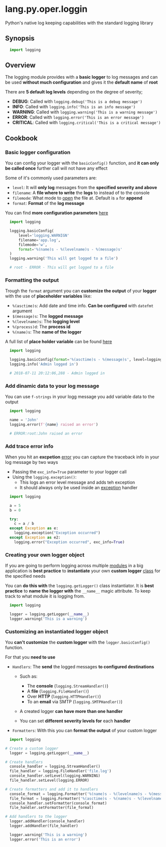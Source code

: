 # lang.py.oper.loggin

Python's native log keeping capabilities with the standard logging library

## Synopsis

```py
  import logging
```

## Overview

The logging module provides with a **basic logger** to log messages and can be used
**without much configuration** and gives it the **default name** of **root**

There are **5 default log levels** depending on the degree of severity;

- **DEBUG**: Called with `logging.debug('This is a debug message')`
- **INFO**: Called with `logging.info('This is an info message')`
- **WARNING**: Called with `logging.warning('This is a warning message')`
- **ERROR**: Called with `logging.error('This is an error message')`
- **CRITICAL**: Called with `logging.critical('This is a critical message')`

## Cookbook

### Basic logger configuration

You can config your logger with the `basicConfig()` function, and **it can only
be called once** further call will not have any effect

Some of it's commonly used parameters are:

- `level`: It will **only log** messages from the **specified severity and above**
- `filename`: A **file where to write** the **logs** to instead of to the console
- `filemode`: What mode to [open](./7i8g.md) the file at. Default is `a` for **append**
- `format`: **Format** of the **log message**

You can find **more configuration parameters** [here](https://docs.python.org/3/library/logging.html#logging.basicConfig)

```py
  import logging

  logging.basicConfig(
      level='logging.WARNIGN'
      filename='app.log',
      filemode='w',
      format='%(name)s - %(levelname)s - %(message)s'
  )
  logging.warning('This will get logged to a file')

  # root - ERROR - This will get logged to a file
```

### Formatting the output

Trough the `format` argument you can **customize the output** of your
**logger** with the use of **placeholder variables** like:

- `%(asctime)s`: Add date and time info. **Can be configured** with `datefmt` argument
- `$(message)s`: The **logged message**
- `%(levelname)s`: The **logging level**
- `%(process)d`: The **process id**
- `%(name)s`: The **name of the logger**

A full list of **place holder variable** can be found [here](https://docs.python.org/3/library/logging.html#logrecord-attributes)

```py
  import logging

  logging.basicConfig(format='%(asctime)s - %(message)s', level=logging.INFO)
  logging.info('Admin logged in')

  # 2018-07-11 20:12:06,288 - Admin logged in
```

### Add dinamic data to your log message

You can use `f-strings` in your logg message you add variable data to the output

```py
  import logging

  name = 'John'
  logging.error(f'{name} raised an error')

  # ERROR:root:John raised an error
```

### Add trace error info

When you hit an **excpetion** [error](./t7gf.md) you can capture the traceback
info in your log message by two ways

- Passing the `exc_info=True` parameter to your logger call
- Using the `logging.exception()`:
  - This logs an error level message and adds teh exception
  - It should always only be used inside an [exception](./wvgx.md) handler

```py
  import logging

  a = 5
  b = 0

  try:
    c = a / b
  except Exception as e:
    logging.exception("Exception occurred")
  except Exception as e2:
    logging.error("Exception occurred", exc_info=True)
```

### Creating your own logger object

If you are going to perform logging across multiple [modules](./2oy5.md) in a big
application is **best practice** to **instantiate** your own **custom logger**
[class](./unhs.md) for the specified needs

You can **do this with** the `logging.getLogger()` class instantiator. It is
**best practice** to **name the logger with** the `__name__` magic attribute.
To keep track to what module it is logging from.

```py
  import logging

  logger = logging.getLogger(__name__)
  logger.warning('This is a warning')
```

### Customizing an instantiated logger object

You **can't customize** the **custom logger** with the `logger.basicConfig()`
function.

For that you **need to use**

- `Handlers`: The **send** the logged messages **to configured destinations**

  - Such as:

    - The **console** (`logging.StreamHandler()`)
    - A **file** (`logging.FileHandler()`)
    - Over **HTTP** (`logging.HTTPHandler()`)
    - To an **email** via SMTP (`logging.SMTPHandler()`)

  - A created logger **can have more than one handler**
  - You can set **different severity levels for** each **handler**

- `Formatters`: With this you can **format the output** of your custom logger

```py
  import logging

# Create a custom logger
  logger = logging.getLogger(__name__)

# Create handlers
  console_handler = logging.StreamHandler()
  file_handler = logging.FileHandler('file.log')
  console_handler.setLevel(logging.WARNING)
  file_handler.setLevel(logging.ERROR)

# Create formatters and add it to handlers
  console_format = logging.Formatter('%(name)s - %(levelname)s - %(message)s')
  file_format = logging.Formatter('%(asctime)s - %(name)s - %(levelname)s - %(message)s')
  console_handler.setFormatter(console_format)
  file_handler.setFormatter(file_format)

# Add handlers to the logger
  logger.addHandler(console_handler)
  logger.addHandler(file_handler)

  logger.warning('This is a warning')
  logger.error('This is an error')
```
